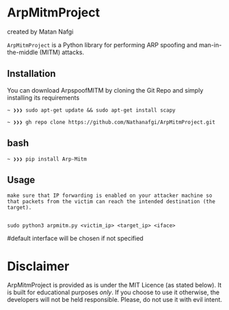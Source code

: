 # ArpMitmProject
created by Matan Nafgi

`ArpMitmProject` is a Python library for performing ARP spoofing and man-in-the-middle (MITM) attacks.

## Installation

You can download ArpspoofMITM by cloning the Git Repo and simply installing its requirements
```
~ ❯❯❯ sudo apt-get update && sudo apt-get install scapy

~ ❯❯❯ gh repo clone https://github.com/Nathanafgi/ArpMitmProject.git
```
## bash
```
~ ❯❯❯ pip install Arp-Mitm
```

## Usage
```
make sure that IP forwarding is enabled on your attacker machine so that packets from the victim can reach the intended destination (the target).


sudo python3 arpmitm.py <victim_ip> <target_ip> <iface>
```
#default interface will be chosen if not specified

# Disclaimer

ArpMitmProject is provided as is under the MIT Licence (as stated below). 
It is built for educational purposes *only*. If you choose to use it otherwise, the developers will not be held responsible. Please, do not use it with evil intent.
